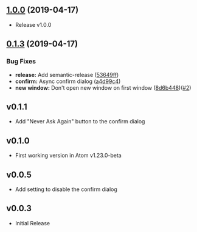 ## [1.0.0](https://github.com/UziTech/atom-open/compare/v0.1.3...v1.0.0) (2019-04-17)

* Release v1.0.0

## [0.1.3](https://github.com/UziTech/atom-open/compare/v0.1.2...v0.1.3) (2019-04-17)


### Bug Fixes

* **release:** Add semantic-release ([53649ff](https://github.com/UziTech/atom-open/commit/53649ff))
* **confirm:** Async confirm dialog ([a4d99c4](https://github.com/UziTech/atom-open/commit/a4d99c4))
* **new window:** Don't open new window on first window ([8d6b448](https://github.com/UziTech/atom-open/commit/8d6b448))([#2](https://github.com/UziTech/atom-open/issues/2))


## v0.1.1

*   Add "Never Ask Again" button to the confirm dialog

## v0.1.0

*   First working version in Atom v1.23.0-beta

## v0.0.5

*   Add setting to disable the confirm dialog

## v0.0.3

*   Initial Release
